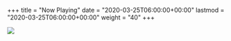 +++
title = "Now Playing"
date = "2020-03-25T06:00:00+00:00"
lastmod = "2020-03-25T06:00:00+00:00"
weight = "40"
+++

<!--
  Developed by Prashant Shrestha
  + https://prashant.me
-->
<!--
  * Modified by ᜌᜓᜃᜒ (Yuki ・ 雪亮) 🇵🇭
  *   - https://YourOnly.One
  *
  * 2021-01-31:
  *   - Added trackalbum
  *   - Moved emoji outside of js file into HTML area
  * 2021-01-30: Switched to Emoji instead of icon files
  * 2022-05-23:
  *   - Switched to grid layout
  *   - Switched to ::marker
--->
<div class="nowplayingcard">
  <div class="nowplayingcontainer-inner">
    <img id="trackart" src="#">
    <div class="trackInfo">
      <div><a id="tracktitle"></a></div>
      <div><a id="trackalbum"></a></div>
      <div><a id="trackartist"></a></div>
    </div>
  </div>
</div>
